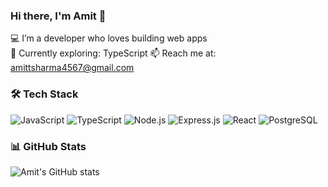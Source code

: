 ### Hi there, I'm Amit 👋

💻 I’m a developer who loves building web apps  
🌱 Currently exploring: TypeScript 
📫 Reach me at: [amittsharma4567@gmail.com](mailto:your_email@example.com)

### 🛠️ Tech Stack
![JavaScript](https://img.shields.io/badge/-JavaScript-black?style=flat-square&logo=javascript)
![TypeScript](https://img.shields.io/badge/-TypeScript-black?style=flat-square&logo=typescript)
![Node.js](https://img.shields.io/badge/-Node.js-black?style=flat-square&logo=node.js)
![Express.js](https://img.shields.io/badge/-Express.js-black?style=flat-square&logo=express)
![React](https://img.shields.io/badge/-React-black?style=flat-square&logo=react)
![PostgreSQL](https://img.shields.io/badge/-PostgreSQL-black?style=flat-square&logo=postgresql)


### 📊 GitHub Stats
![Amit's GitHub stats](https://github-readme-stats.vercel.app/api?username=your-username&show_icons=true&theme=radical)
